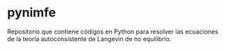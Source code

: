 # pynimfe
Repositorio que contiene códigos en Python para resolver las ecuaciones de la teoría autoconsistente de Langevin de no equilibrio.
